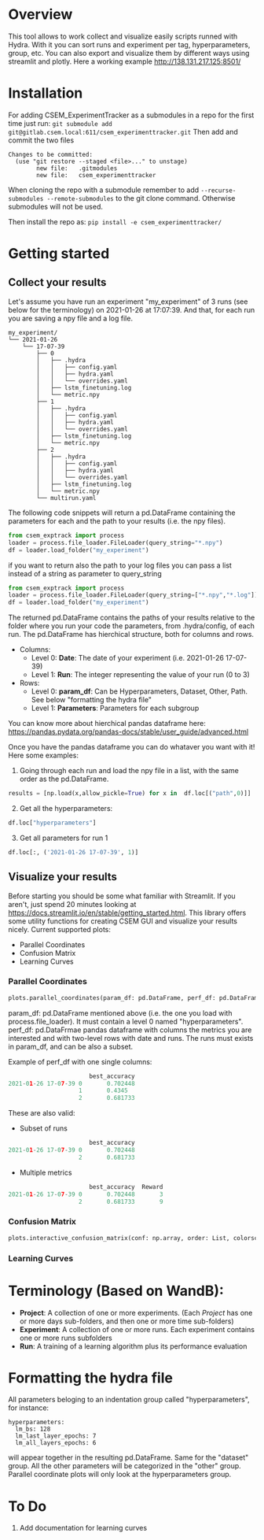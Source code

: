 # Overview
This tool allows to work collect and visualize easily scripts runned with Hydra. With it you can sort runs and experiment per tag, hyperparameters, group, etc.
You can also export and visualize them by different ways using streamlit and plotly. 
Here a working example http://138.131.217.125:8501/

# Installation 
For adding CSEM_ExperimentTracker as a submodules in a repo for the first time just run:
`git submodule add git@gitlab.csem.local:611/csem_experimenttracker.git`
Then add and commit the two files 

```
Changes to be committed:
  (use "git restore --staged <file>..." to unstage)
        new file:   .gitmodules
        new file:   csem_experimenttracker
```

When cloning the repo with a submodule remember to add `--recurse-submodules --remote-submodules` to the git clone command. Otherwise submodules will not be used.


Then install the repo as:
`pip install -e csem_experimenttracker/`

# Getting started
## Collect your results
Let's assume you have run an experiment "my_experiment" of 3 runs (see below for the terminology) on 2021-01-26 at 17:07:39. And that, for each run you are saving a npy file and a log file. 

```
my_experiment/
└── 2021-01-26
    └── 17-07-39
        ├── 0
        │   ├── .hydra
        │   │   ├── config.yaml
        │   │   ├── hydra.yaml
        │   │   └── overrides.yaml
        │   ├── lstm_finetuning.log
        │   └── metric.npy
        ├── 1
        │   ├── .hydra
        │   │   ├── config.yaml
        │   │   ├── hydra.yaml
        │   │   └── overrides.yaml
        │   ├── lstm_finetuning.log
        │   └── metric.npy
        ├── 2
        │   ├── .hydra
        │   │   ├── config.yaml
        │   │   ├── hydra.yaml
        │   │   └── overrides.yaml
        │   ├── lstm_finetuning.log
        │   └── metric.npy
        └── multirun.yaml
```

The following code snippets will return a pd.DataFrame containing the parameters for each and the path to your results (i.e. the npy files).

```python
from csem_exptrack import process
loader = process.file_loader.FileLoader(query_string="*.npy")
df = loader.load_folder("my_experiment")
```

if you want to return also the path to your log files you can pass a list instead of a string as parameter to query_string 

```python
from csem_exptrack import process
loader = process.file_loader.FileLoader(query_string=["*.npy","*.log"])
df = loader.load_folder("my_experiment")
```

The returned pd.DataFrame contains the paths of your results relative to the folder where you run your code the parameters, from .hydra/config, of each run.
The pd.DataFrame has hierchical structure, both for columns and rows.
- Columns:
  - Level 0: **Date**: The date of your experiment (i.e. 2021-01-26 17-07-39)
  - Level 1: **Run**: The integer representing the value of your run (0 to 3)
- Rows:
  - Level 0: **param_df**: Can be Hyperparameters, Dataset, Other, Path. See below "formatting the hydra file"
  - Level 1: **Parameters**: Parameters for each subgroup

You can know more about hierchical pandas dataframe here: 
https://pandas.pydata.org/pandas-docs/stable/user_guide/advanced.html

Once you have the pandas dataframe you can do whataver you want with it! Here some examples:
1. Going through each run and load the npy file in a list, with the same order as the pd.DataFrame.
```python
results = [np.load(x,allow_pickle=True) for x in  df.loc[("path",0)]]
```

2. Get all the hyperparameters:
```python
df.loc["hyperparameters"]
```

3. Get all parameters for run 1
```python
df.loc[:, ('2021-01-26 17-07-39', 1)]
```

## Visualize your results
Before starting you should be some what familiar with Streamlit. If you aren't, just spend 20 minutes looking at https://docs.streamlit.io/en/stable/getting_started.html.
This library offers some utility functions for creating CSEM GUI and visualize your results nicely.
Current supported plots:
* Parallel Coordinates 
* Confusion Matrix
* Learning Curves

### Parallel Coordinates
```python
plots.parallel_coordinates(param_df: pd.DataFrame, perf_df: pd.DataFrame) --> None 
```

param_df: pd.DataFrame mentioned above (i.e. the one you load with process.file_loader).  It must contain a level 0 named "hyperparameters".
perf_df: pd.DataFrmae pandas dataframe with columns the metrics you are interested and with two-level rows with date and runs. The runs must exists in param_df, and can be also a subset. 

Example of perf_df with one single columns:
```python
                       best_accuracy
2021-01-26 17-07-39 0       0.702448
                    1       0.4345
                    2       0.681733
```

These are also valid:
- Subset of runs
```python
                       best_accuracy
2021-01-26 17-07-39 0       0.702448
                    2       0.681733
```
- Multiple metrics 
```python
                       best_accuracy  Reward
2021-01-26 17-07-39 0       0.702448       3
                    2       0.681733       9
```


### Confusion Matrix 
```python
plots.interactive_confusion_matrix(conf: np.array, order: List, colorscale="electric"): --> None
```

### Learning Curves


# Terminology (Based on WandB):

- **Project**: A collection of one or more experiments. (Each _Project_ has one or more days sub-folders, and then one or more time sub-folders) 
- **Experiment**: A collection of one or more runs. Each experiment contains one or more runs subfolders 
- **Run**: A training of a learning algorithm plus its performance evaluation 

# Formatting the hydra file
All parameters beloging to an indentation group called "hyperparameters", for instance:
```
hyperparameters:
  lm_bs: 128 
  lm_last_layer_epochs: 7
  lm_all_layers_epochs: 6
```
will appear together in the resulting pd.DataFrame. Same for the "dataset" group.
All the other parameters will be categorized in the "other" group.
Parallel coordinate plots will only look at the hyperparameters group. 

# To Do 
1) Add documentation for learning curves

